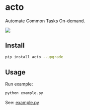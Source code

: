 # acto
Automate Common Tasks On-demand.

![](https://img.shields.io/pypi/v/acto?label=acto&color=blue&cacheSeconds=60)

## Install

```sh
pip install acto --upgrade
```

## Usage

Run example:

```sh
python example.py
```

See: [example.py](https://github.com/Hansimov/acto/blob/main/example.py)

```python
```
